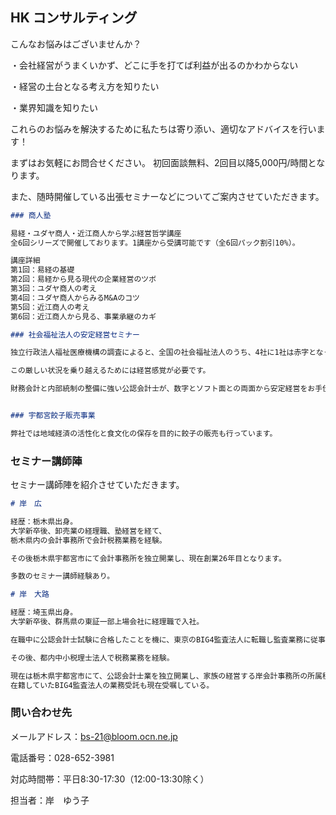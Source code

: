 ## HK コンサルティング

こんなお悩みはございませんか？

・会社経営がうまくいかず、どこに手を打てば利益が出るのかわからない

・経営の土台となる考え方を知りたい

・業界知識を知りたい


これらのお悩みを解決するために私たちは寄り添い、適切なアドバイスを行います！

まずはお気軽にお問合せください。
初回面談無料、2回目以降5,000円/時間となります。


また、随時開催している出張セミナーなどについてご案内させていただきます。

```markdown
### 商人塾

易経・ユダヤ商人・近江商人から学ぶ経営哲学講座
全6回シリーズで開催しております。1講座から受講可能です（全6回パック割引10%）。

講座詳細
第1回：易経の基礎
第2回：易経から見る現代の企業経営のツボ
第3回：ユダヤ商人の考え
第4回：ユダヤ商人からみるM&Aのコツ
第5回：近江商人の考え
第6回：近江商人から見る、事業承継のカギ

### 社会福祉法人の安定経営セミナー

独立行政法人福祉医療機構の調査によると、全国の社会福祉法人のうち、4社に1社は赤字となっています。

この厳しい状況を乗り越えるためには経営感覚が必要です。

財務会計と内部統制の整備に強い公認会計士が、数字とソフト面との両面から安定経営をお手伝いさせていただきます！


### 宇都宮餃子販売事業

弊社では地域経済の活性化と食文化の保存を目的に餃子の販売も行っています。
```

### セミナー講師陣
セミナー講師陣を紹介させていただきます。

```markdown
# 岸　広

経歴：栃木県出身。
大学新卒後、卸売業の経理職、塾経営を経て、
栃木県内の会計事務所で会計税務業務を経験。

その後栃木県宇都宮市にて会計事務所を独立開業し、現在創業26年目となります。

多数のセミナー講師経験あり。

# 岸　大路

経歴：埼玉県出身。
大学新卒後、群馬県の東証一部上場会社に経理職で入社。

在職中に公認会計士試験に合格したことを機に、東京のBIG4監査法人に転職し監査業務に従事。

その後、都内中小税理士法人で税務業務を経験。

現在は栃木県宇都宮市にて、公認会計士業を独立開業し、家族の経営する岸会計事務所の所属税理士としても勤務している。
在籍していたBIG4監査法人の業務受託も現在受嘱している。

```

### 問い合わせ先

メールアドレス：bs-21@bloom.ocn.ne.jp

電話番号：028-652-3981

対応時間帯：平日8:30-17:30（12:00-13:30除く）

担当者：岸　ゆう子
